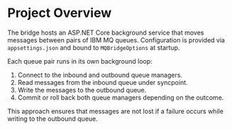 # Project Overview

The bridge hosts an ASP.NET Core background service that moves messages between
pairs of IBM MQ queues. Configuration is provided via `appsettings.json` and
bound to `MQBridgeOptions` at startup.

Each queue pair runs in its own background loop:
1. Connect to the inbound and outbound queue managers.
2. Read messages from the inbound queue under syncpoint.
3. Write the messages to the outbound queue.
4. Commit or roll back both queue managers depending on the outcome.

This approach ensures that messages are not lost if a failure occurs while
writing to the outbound queue.
